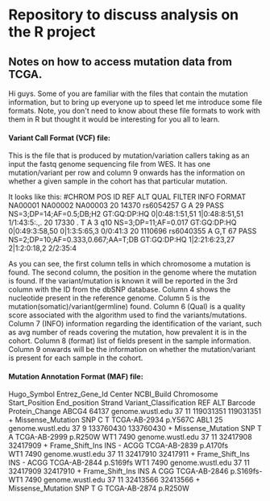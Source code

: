 # Repository to discuss analysis on the R project

## Notes on how to access mutation data from TCGA.

Hi guys. Some of you are familiar with the files that contain the mutation information, but to bring up everyone up to speed let me introduce some file formats. Note, you don't need to know about these file formats to work with them in R but thought it would be interesting for you all to learn. 

#### Variant Call Format (VCF) file:

This is the file that is produced by mutation/variation callers taking as an input the fastq genome sequencing file from WES.
It has one mutation/variant per row and column 9 onwards has the information on whether a given sample in the cohort has that particular mutation.

It looks like this:
#CHROM POS      ID         REF   ALT    QUAL  FILTER   INFO                             FORMAT       NA00001         NA00002          NA00003
20     14370    rs6054257  G     A      29    PASS    NS=3;DP=14;AF=0.5;DB;H2           GT:GQ:DP:HQ  0|0:48:1:51,51  1|0:48:8:51,51   1/1:43:5:.,.
20     17330    .          T     A      3     q10     NS=3;DP=11;AF=0.017               GT:GQ:DP:HQ  0|0:49:3:58,50  0|1:3:5:65,3     0/0:41:3
20     1110696  rs6040355  A     G,T    67    PASS    NS=2;DP=10;AF=0.333,0.667;AA=T;DB GT:GQ:DP:HQ  1|2:21:6:23,27  2|1:2:0:18,2     2/2:35:4

As you can see, the first column tells in which chromosome a mutation is found.
The second column, the position in the genome where the mutation is found.
If the variant/mutation is known it will be reported in the 3rd column with the ID from the dbSNP database.
Column 4 shows the nucleotide present in the reference genome.
Column 5 is the mutation(somatic)/variant(germline) found.
Column 6 (Qual) is a quality score associated with the algorithm used to find the variants/mutations.
Column 7 (INFO) information regarding the identification of the variant, such as avg number of reads covering the mutation, how prevalent it is in the cohort.
Column 8 (format) list of fields present in the sample information.
Column 9 onwards will be the information on whether the mutation/variant is present for each sample in the cohort.



#### Mutation Annotation Format (MAF) file:


Hugo_Symbol Entrez_Gene_Id Center            NCBI_Build  Chromosome   Start_Position  End_position Strand  Variant_Classification  REF ALT   Barcode       Protein_Change
ABCG4       64137          genome.wustl.edu  37          11           119031351       119031351    +       Missense_Mutation SNP   C   T     TCGA-AB-2934  p.Y567C
ABL1        25             genome.wustl.edu  37          9            133760430       133760430    +       Missense_Mutation SNP   T   A     TCGA-AB-2999  p.R250W
WT1         7490           genome.wustl.edu  37          11           32417908        32417909     +       Frame_Shift_Ins INS     -   ACGG  TCGA-AB-2839  p.A170fs       
WT1         7490           genome.wustl.edu  37          11           32417910        32417911     +       Frame_Shift_Ins INS     -   ACGG  TCGA-AB-2844  p.S169fs
WT1         7490           genome.wustl.edu  37          11           32417909        32417910     +       Frame_Shift_Ins INS     A   CGG   TCGA-AB-2846  p.S169fs-
WT1         7490           genome.wustl.edu  37          11           32413566        32413566     +       Missense_Mutation SNP   T   G     TCGA-AB-2874  p.R250W
